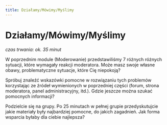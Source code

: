 ```yaml
---
title: Działamy/Mówimy/Myślimy
---
```

# Działamy/Mówimy/Myślimy

*czas trwania: ok. 35 minut*

W poprzednim module (Moderowanie) przedstawiliśmy 7 różnych różnych sytuacji, które wymagały reakcji moderatora. Może masz swoje własne obawy, problematyczne sytuacje, które Cię niepokoją?  

Spróbuj znaleźć wskazówki pomocne w rozwiązaniu tych problemów korzystając ze źródeł wymienionych w poprzedniej części (forum, strona moderatora, panel administracyjny, itd.). Gdzie jeszcze można szukać pomocnych informacji?

Podzielcie się  na grupy. Po 25 minutach w pełnej grupie przedyskutujcie jakie materiały były najbardziej pomocne, do jakich zagadnień. Jak forma wsparcia byłaby dla ciebie najlepsza?

